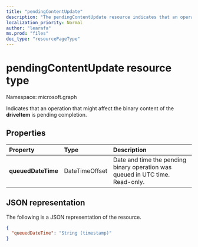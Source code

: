 ```yaml
---
title: "pendingContentUpdate"
description: "The pendingContentUpdate resource indicates that an operation that might affect the binary content of the driveItem is pending completion."
localization_priority: Normal
author: "learafa"
ms.prod: "files"
doc_type: "resourcePageType"
---
```


# pendingContentUpdate resource type

Namespace: microsoft.graph

Indicates that an operation that might affect the binary content of the **driveItem** is pending completion.

## Properties

| Property     | Type         | Description |
|:-------------|:-------------|:------------|
|**queuedDateTime**|DateTimeOffset|Date and time the pending binary operation was queued in UTC time. Read-only.|

## JSON representation

The following is a JSON representation of the resource.

<!-- {
  "blockType": "resource",
  "optionalProperties": [

  ],
  "@odata.type": "microsoft.graph.pendingContentUpdate",
  "baseType": null
}-->

```json
{
  "queuedDateTime": "String (timestamp)"
}
```

<!-- uuid: 16cd6b66-4b1a-43a1-adaf-3a886856ed98
2019-02-04 14:57:30 UTC -->
<!-- {
  "type": "#page.annotation",
  "description": "The pendingContentUpdate resource indicates that an operation that may affect the binary content of the DriveItem is pending completion.",
  "keywords": "pendingoperation,operation,pendingcontentupdate",
  "section": "documentation",
  "tocPath": ""
}-->
